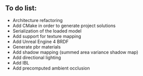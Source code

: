 ## To do list:

- Architecture refactoring
- Add CMake in order to generate project solutions
- Serialization of the loaded model
- Add support for texture mapping
- Add Unreal Engine 4 BRDF
- Generate pbr materials
- Add shadow mapping (summed area variance shadow map)
- Add directional lighting
- Add IBL
- Add precomputed ambient occlusion
